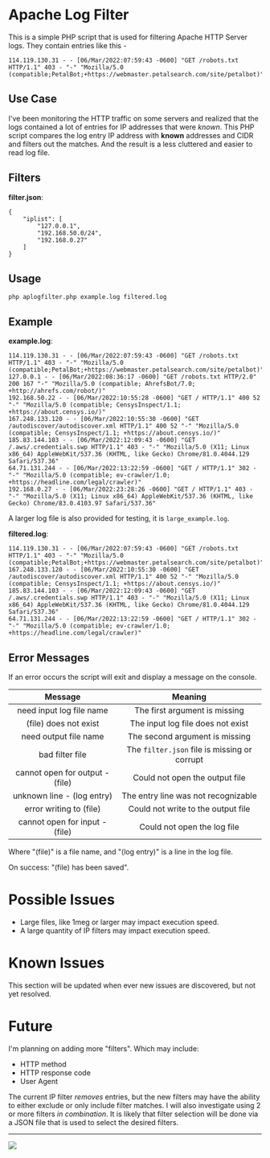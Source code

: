 # Apache Log Filter

This is a simple PHP script that is used for filtering Apache HTTP Server logs. They contain entries like this - 

```
114.119.130.31 - - [06/Mar/2022:07:59:43 -0600] "GET /robots.txt HTTP/1.1" 403 - "-" "Mozilla/5.0 (compatible;PetalBot;+https://webmaster.petalsearch.com/site/petalbot)"
```

## Use Case

I've been monitoring the HTTP traffic on some servers and realized that the logs contained a lot of entries for IP addresses that were *known*. This PHP script compares the log entry IP address with **known** addresses and CIDR and filters out the matches. And the result is a less cluttered and easier to read log file.

## Filters

**filter.json**:
```
{
    "iplist": [
        "127.0.0.1",
        "192.168.50.0/24",
        "192.168.0.27"
    ]
}
```

## Usage

```
php aplogfilter.php example.log filtered.log
```

## Example

**example.log**:
```
114.119.130.31 - - [06/Mar/2022:07:59:43 -0600] "GET /robots.txt HTTP/1.1" 403 - "-" "Mozilla/5.0 (compatible;PetalBot;+https://webmaster.petalsearch.com/site/petalbot)"
127.0.0.1 - - [06/Mar/2022:08:36:17 -0600] "GET /robots.txt HTTP/2.0" 200 167 "-" "Mozilla/5.0 (compatible; AhrefsBot/7.0; +http://ahrefs.com/robot/)"
192.168.50.22 - - [06/Mar/2022:10:55:28 -0600] "GET / HTTP/1.1" 400 52 "-" "Mozilla/5.0 (compatible; CensysInspect/1.1; +https://about.censys.io/)"
167.248.133.120 - - [06/Mar/2022:10:55:30 -0600] "GET /autodiscover/autodiscover.xml HTTP/1.1" 400 52 "-" "Mozilla/5.0 (compatible; CensysInspect/1.1; +https://about.censys.io/)"
185.83.144.103 - - [06/Mar/2022:12:09:43 -0600] "GET /.aws/.credentials.swp HTTP/1.1" 403 - "-" "Mozilla/5.0 (X11; Linux x86_64) AppleWebKit/537.36 (KHTML, like Gecko) Chrome/81.0.4044.129 Safari/537.36"
64.71.131.244 - - [06/Mar/2022:13:22:59 -0600] "GET / HTTP/1.1" 302 - "-" "Mozilla/5.0 (compatible; ev-crawler/1.0; +https://headline.com/legal/crawler)"
192.168.0.27 - - [06/Mar/2022:23:28:26 -0600] "GET / HTTP/1.1" 403 - "-" "Mozilla/5.0 (X11; Linux x86_64) AppleWebKit/537.36 (KHTML, like Gecko) Chrome/83.0.4103.97 Safari/537.36"
```

A larger log file is also provided for testing, it is `large_example.log`.

**filtered.log**:
```
114.119.130.31 - - [06/Mar/2022:07:59:43 -0600] "GET /robots.txt HTTP/1.1" 403 - "-" "Mozilla/5.0 (compatible;PetalBot;+https://webmaster.petalsearch.com/site/petalbot)"
167.248.133.120 - - [06/Mar/2022:10:55:30 -0600] "GET /autodiscover/autodiscover.xml HTTP/1.1" 400 52 "-" "Mozilla/5.0 (compatible; CensysInspect/1.1; +https://about.censys.io/)"
185.83.144.103 - - [06/Mar/2022:12:09:43 -0600] "GET /.aws/.credentials.swp HTTP/1.1" 403 - "-" "Mozilla/5.0 (X11; Linux x86_64) AppleWebKit/537.36 (KHTML, like Gecko) Chrome/81.0.4044.129 Safari/537.36"
64.71.131.244 - - [06/Mar/2022:13:22:59 -0600] "GET / HTTP/1.1" 302 - "-" "Mozilla/5.0 (compatible; ev-crawler/1.0; +https://headline.com/legal/crawler)"
```

## Error Messages

If an error occurs the script will exit and display a message on the console. 

|           **Message**           |                  **Meaning**                 |
|:-------------------------------:|:--------------------------------------------:|
| need input log file name        | The first argument is missing                |
| (file) does not exist           | The input log file does not exist            |
| need output file name           | The second argument is missing               |
| bad filter file                 | The `filter.json` file is missing or corrupt |
| cannot open for output - (file) | Could not open the output file               |
| unknown line - (log entry)      | The entry line was not recognizable          |
| error writing to (file)         | Could not write to the output file           |
| cannot open for input - (file)  | Could not open the log file                  |

Where "(file)" is a file name, and "(log entry)" is a line in the log file.

On success: "(file) has been saved".

# Possible Issues

* Large files, like 1meg or larger may impact execution speed.
* A large quantity of IP filters may impact execution speed.

# Known Issues

This section will be updated when ever new issues are discovered, but not yet resolved.

# Future

I'm planning on adding more "filters". Which may include:

* HTTP method
* HTTP response code
* User Agent

The current IP filter *removes* entries, but the new filters may have the ability to either exclude or only include filter matches. I will also investigate using 2 or more filters *in combination*. It is likely that filter selection will be done via a JSON file that is used to select the desired filters.

---
<img src="http://webexperiment.info/extcounter/mdcount.php?id=apache-log_filter">